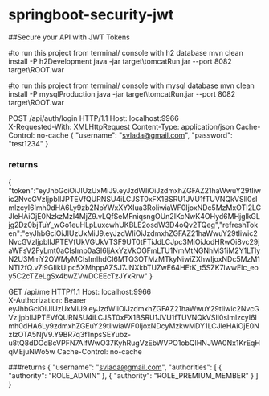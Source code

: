 # springboot-security-jwt
##Secure your API with JWT Tokens

#to run this project from terminal/ console with h2 database
    mvn clean install -P h2Development
    java -jar target\tomcatRun.jar --port 8082 target\ROOT.war
      
#to run this project from terminal/ console with mysql database
    mvn clean install -P mysqlProduction
    java -jar target\tomcatRun.jar --port 8082 target\ROOT.war 


POST /api/auth/login HTTP/1.1
Host: localhost:9966  
X-Requested-With: XMLHttpRequest
Content-Type: application/json
Cache-Control: no-cache
{
    "username": "svlada@gmail.com",
    "password": "test1234"
}


### returns
{
    "token":"eyJhbGciOiJIUzUxMiJ9.eyJzdWIiOiJzdmxhZGFAZ21haWwuY29tIiwic2NvcGVzIjpbIlJPTEVfQURNSU4iLCJST0xFX1BSRU1JVU1fTUVNQkVSIl0sImlzcyI6Imh0dHA6Ly9zb2NpYWxXYXIua3RoIiwiaWF0IjoxNDc5MzMxOTI2LCJleHAiOjE0NzkzMzI4MjZ9.vLQfSeMFniqsngOUn2IKcNwK4OHyd6MHjglkGLjg2Dz0bjTuY_wGo1euHLpLuxcwhUKBLE2osdW3D4oQv2TQeg","refreshToken":"eyJhbGciOiJIUzUxMiJ9.eyJzdWIiOiJzdmxhZGFAZ21haWwuY29tIiwic2NvcGVzIjpbIlJPTEVfUkVGUkVTSF9UT0tFTiJdLCJpc3MiOiJodHRwOi8vc29jaWFsV2FyLmt0aCIsImp0aSI6IjAxYzVkOGFmLTU1NmMtNGNhMS1iM2Y1LTIyN2U3MmY2OWMyMCIsImlhdCI6MTQ3OTMzMTkyNiwiZXhwIjoxNDc5MzM1NTI2fQ.v7l9GIikUIpc5XMhppAZSJ7JNXkbTUZwE64HEtK_t5SZK7lwwElc_eoy5C2cTZeLgSx4bwZVwDCEEcTzJYxRrw"
}







GET /api/me HTTP/1.1
Host: localhost:9966  
X-Authorization: Bearer eyJhbGciOiJIUzUxMiJ9.eyJzdWIiOiJzdmxhZGFAZ21haWwuY29tIiwic2NvcGVzIjpbIlJPTEVfQURNSU4iLCJST0xFX1BSRU1JVU1fTUVNQkVSIl0sImlzcyI6Imh0dHA6Ly9zdmxhZGEuY29tIiwiaWF0IjoxNDcyMzkwMDY1LCJleHAiOjE0NzIzOTA5NjV9.Y9BR7q3f1npsSEYubz-u8tQ8dDOdBcVPFN7AIfWwO37KyhRugVzEbWVPO1obQlHNJWA0Nx1KrEqHqMEjuNWo5w
Cache-Control: no-cache


###returns
{
  "username": "svlada@gmail.com",
  "authorities": [
    {
      "authority": "ROLE_ADMIN"
    },
    {
      "authority": "ROLE_PREMIUM_MEMBER"
    }
  ]
}